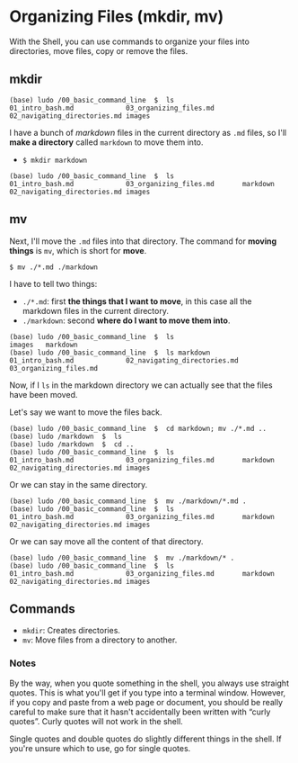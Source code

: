 # Organizing Files (mkdir, mv)

With the Shell, you can use commands to organize your files into directories, move files, copy or remove the files.


## mkdir

```console
(base) ludo /00_basic_command_line  $  ls
01_intro_bash.md             03_organizing_files.md
02_navigating_directories.md images
```

I have a bunch of *markdown* files in the current directory as `.md` files, so I'll **make a directory** called `markdown` to move them into.

- `$ mkdir markdown`

```console
(base) ludo /00_basic_command_line  $  ls
01_intro_bash.md             03_organizing_files.md       markdown
02_navigating_directories.md images
```

## mv

Next, I'll move the `.md` files into that directory. The command for **moving things** is `mv`, which is short for **move**.

`$ mv ./*.md ./markdown`

I have to tell two things:

- `./*.md`: first **the things that I want to move**, in this case all the markdown files in the current directory.
- `./markdown`: second **where do I want to move them into**.

```console
(base) ludo /00_basic_command_line  $  ls
images   markdown
(base) ludo /00_basic_command_line  $  ls markdown
01_intro_bash.md             02_navigating_directories.md 03_organizing_files.md
```

Now, if I `ls` in the markdown directory we can actually see that the files have been moved.

Let's say we want to move the files back.

```console
(base) ludo /00_basic_command_line  $  cd markdown; mv ./*.md ..
(base) ludo /markdown  $  ls
(base) ludo /markdown  $  cd ..
(base) ludo /00_basic_command_line  $  ls
01_intro_bash.md             03_organizing_files.md       markdown
02_navigating_directories.md images
```

Or we can stay in the same directory.

```console
(base) ludo /00_basic_command_line  $  mv ./markdown/*.md .
(base) ludo /00_basic_command_line  $  ls
01_intro_bash.md             03_organizing_files.md       markdown
02_navigating_directories.md images
```

Or we can say move all the content of that directory.

```console
(base) ludo /00_basic_command_line  $  mv ./markdown/* .
(base) ludo /00_basic_command_line  $  ls
01_intro_bash.md             03_organizing_files.md       markdown
02_navigating_directories.md images
```

## Commands
- `mkdir`: Creates directories.
- `mv`: Move files from a directory to another.

### Notes

By the way, when you quote something in the shell, you always use straight quotes. This is what you'll get if you type into a terminal window. However, if you copy and paste from a web page or document, you should be really careful to make sure that it hasn't accidentally been written with “curly quotes”. Curly quotes will not work in the shell.

Single quotes and double quotes do slightly different things in the shell. If you're unsure which to use, go for single quotes.

